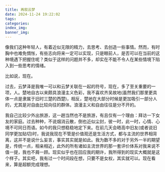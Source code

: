 ```yaml
---
title: 再叙云梦
date: 2024-11-24 19:22:02
tags:
categories:
index_img:
banner_img:
---
```


像我们这种年轻人，有着近似无限的精力，去思考、去创造一些事情。然而，有时胸中也难免惆怅，有些志向将来一定可以实现，只是眼前人，是否可以在当前的这种境遇下把握住呢？类似于这样的问题并不多，却实在不能不令人在某些情境下陷入到一些思考的情绪。

比如说，现在。

过去，云梦泽是我唯一可以和云梦关联在一起的符号，现在，多了至关重要的一项，人。楚地自古以来颇具浪漫主义色彩，我不喜欢齐吴故地(虽然我们那里更具体一点是隶属于旧时三楚的西楚)，相反，楚地在大部分时候是更加吸引一部分人的，尤其是对自由比较向往的群体。浪漫主义和自由往往是分不开的。

我自己比较少外出旅游，这一趟当然也不是旅游，有且仅有一个理由：拜访一下女友的家庭。过去种种，不说烟消云散，倒也近似尘封，彼一时，此一时，心情、心境不可同日而语。如今的我只想稳稳地定下来。在前几天会晤高中旧友(或者说旧同学更加贴切)时，我说我现在不管是价值观还是生活方式，都与主流的世界相背离，这并不是说什么妄言，事实其实就是如此。我为数不多的对于另外一半的期望是，传统一点，相亲相近，此外的所有诸如主流世界的那一套评价体系对我来说不值一提，我也不屑一顾。现实似乎也在回应我的期许，我所得到的现实大概就是这个样子。其实吧，我有过一个时间段在想，只要不是女权，其实就可以。现在看来，算是超额完成理想。

